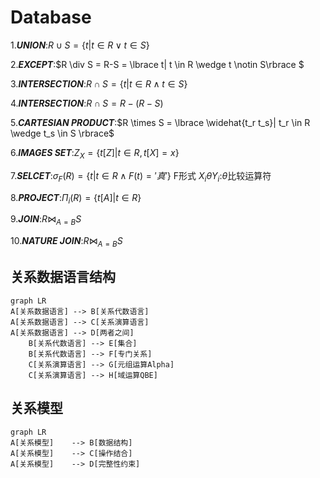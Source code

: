 # Database

1.***UNION***:$R \cup S = \lbrace t | t \in R \vee t \in S \rbrace$

2.***EXCEPT***:$R \div S = R-S = \lbrace t| t \in R \wedge t \notin S\rbrace $

3.***INTERSECTION***:$R \cap S = \lbrace t | t \in R \wedge t \in S \rbrace$

4.***INTERSECTION***:$R \cap S = R - (R - S)$

5.***CARTESIAN PRODUCT***:$R \times S = \lbrace \widehat{t_r t_s}| t_r \in R \wedge t_s \in S \rbrace$

6.***IMAGES SET***:$Z_X = \lbrace t[Z] |t \in R , t[X] = x \rbrace$

7.***SELCET***:$\sigma_F(R) = \lbrace t|t \in R \wedge F(t) = '真' \rbrace$ F形式 $X_i \theta Y_i$:$\theta$比较运算符

8.***PROJECT***:$\Pi_i(R) = \lbrace t[A]|t \in R \rbrace$

9.***JOIN***:$R \bowtie_{A=B} S$

10.***NATURE JOIN***:$R \bowtie_{A=B} S$

## 关系数据语言结构

```mermaid
graph LR
A[关系数据语言] --> B[关系代数语言]
A[关系数据语言] --> C[关系演算语言]
A[关系数据语言] --> D[两者之间]
    B[关系代数语言] --> E[集合]
    B[关系代数语言] --> F[专门关系]
    C[关系演算语言] --> G[元组运算Alpha]
    C[关系演算语言] --> H[域运算QBE]
```

## 关系模型

```mermaid
graph LR
A[关系模型]    --> B[数据结构]
A[关系模型]    --> C[操作结合]
A[关系模型]    --> D[完整性约束]
```
